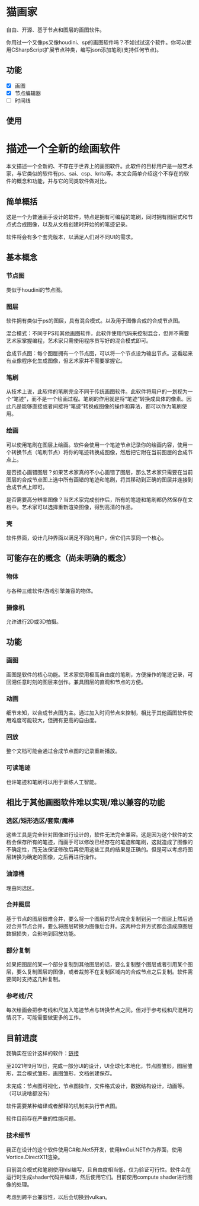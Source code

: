 # 猫画家
自由、开源、基于节点和图层的画图软件。

你用过一个又像ps又像houdini、sp的画图软件吗？不如试试这个软件。你可以使用CSharpScript扩展节点种类，编写json添加笔刷(支持任何节点)。

## 功能
- [x] 画图
- [x] 节点编辑器
- [ ] 时间线

## 使用

# 描述一个全新的绘画软件

本文描述一个全新的、不存在于世界上的画图软件。此软件的目标用户是一般艺术家，与它类似的软件有ps、sai、csp、krita等。本文会简单介绍这个不存在的软件的概念和功能，并与它的同类软件做对比。

## 简单概括
这是一个为普通画手设计的软件，特点是拥有可编程的笔刷，同时拥有图层式和节点式合成图像，以及从文档创建时开始的的笔迹记录。

软件将会有多个套壳版本，以满足人们对不同UI的需求。

## 基本概念

### 节点图
类似于houdini的节点图。

### 图层
软件拥有类似于ps的图层，具有混合模式。以及用于图像合成的合成节点图。

混合模式：不同于PS和其他画图软件，此软件使用代码来控制混合，但并不需要艺术家掌握编程，艺术家只需使用程序员写好的混合模式即可。

合成节点图：每个图层拥有一个节点图，可以将一个节点设为输出节点。这看起来有点像程序化生成图像，但艺术家并不需要掌握它。

### 笔刷
从技术上说，此软件的笔刷完全不同于传统画图软件。此软件将用户的一划视为一个“笔迹”，而不是一个绘画过程。笔刷的作用就是将“笔迹”转换成具体的像素。因此凡是能够直接或者间接将“笔迹”转换成图像的操作和算法，都可以作为笔刷使用。

### 绘画
可以使用笔刷在图层上绘画。软件会使用一个笔迹节点记录你的绘画内容，使用一个转换节点（笔刷节点）将你的笔迹转换成图像，然后把它附在当前图层的合成节点上。

是否担心画错图层？如果艺术家真的不小心画错了图层，那么艺术家只需要在当前图层的合成节点图上选中所有画错的笔迹和笔刷，将其移动到正确的图层并连接到合成节点上即可。

是否需要高分辨率图像？当艺术家完成创作后，所有的笔迹和笔刷都仍然保存在文档中。艺术家可以选择重新渲染图像，得到高清的作品。

### 壳
软件界面，设计几种界面以满足不同的用户，但它们共享同一个核心。

## 可能存在的概念（尚未明确的概念）

### 物体
与各种三维软件/游戏引擎兼容的物体。

### 摄像机
允许进行2D或3D拍摄。

## 功能

### 画图
画图是软件的核心功能。艺术家使用极高自由度的笔刷，方便操作的笔迹记录，可回溯任意时刻的图层来创作。兼具图层的直观和节点的方便。

### 动画
细节未知，以合成节点图为主。通过加入时间节点来控制，相比于其他画图软件使用难度可能较大，但拥有更高的自由度。

### 回放
整个文档可能会通过合成节点图的记录重新播放。

### 可读笔迹
也许笔迹和笔刷可以用于训练人工智能。

## 相比于其他画图软件难以实现/难以兼容的功能

### 选区/矩形选区/套索/魔棒
这些工具是完全针对图像进行设计的，软件无法完全兼容。这是因为这个软件的文档会保存所有的笔迹，而画手可以修改已经存在的笔迹和笔刷，这就造成了图像的不确定性，而无法保证修改后再使用这些工具的结果是正确的。但是可以考虑将图层转换为确定的图像，之后再进行操作。

### 油漆桶
理由同选区。

### 合并图层
基于节点的图层很难合并，要么将一个图层的节点完全复制到另一个图层上然后通过合并节点合并，要么将图层转换为图像后合并。这两种合并方式都会造成原图层数据损失，会影响到回放功能。

### 部分复制
如果把图层的某一个部分复制到其他图层的话，要么复制整个图层或者引用某个图层，要么复制图层的图像，或者裁剪不在复制区域内的合成节点之后复制。软件需要同时支持这几种复制。

### 参考线/尺
每次绘画会把参考线和尺加入笔迹节点与转换节点之间。但对于参考线和尺混用的情况下，可能需要做更多的工作。

## 目前进度
我确实在设计这样的软件：[链接](https://github.com/sselecirPyM/NekoPainter)

至2021年9月19日，完成一部分UI的设计，UI全球化本地化，节点图雏形，图层雏形，混合模式雏形，画图雏形，文档创建保存。

未完成：节点图可视化，节点图操作，文件格式设计，数据结构设计，动画等。（可以说啥都没有）

软件需要某种编译或者解释的机制来执行节点图。

软件目前存在严重的性能问题。

### 技术细节
我正在设计的这个软件使用C#和.Net5开发，使用ImGui.NET作为界面，使用Vortice.DirectX11渲染。

目前混合模式和笔刷使用hlsl编写，且自由度相当低，仅为验证可行性。软件会在运行时生成shader代码并编译，然后使用它们。目前使用compute shader进行图像的处理。

考虑到跨平台兼容性，以后会切换到vulkan。